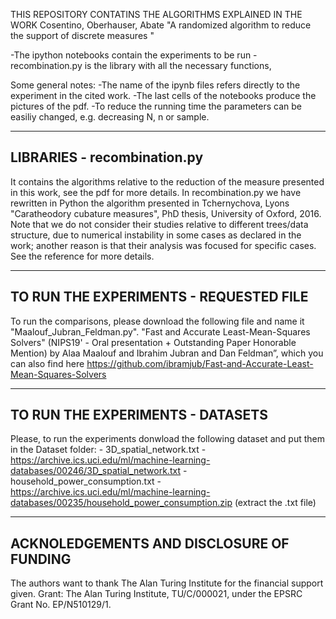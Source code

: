 THIS REPOSITORY CONTATINS THE ALGORITHMS EXPLAINED IN THE WORK
Cosentino, Oberhauser, Abate
"A randomized algorithm to reduce the support of discrete measures "

-The ipython notebooks contain the experiments to be run
-recombination.py is the library with all the necessary functions,

Some general notes:
-The name of the ipynb files refers directly to the experiment in the cited work.
-The last cells of the notebooks produce the pictures of the pdf.
-To reduce the running time the parameters can be easiliy changed, e.g. decreasing N, n or sample.

---------------------------------------------------
LIBRARIES - recombination.py
---------------------------------------------------
It contains the algorithms relative to the reduction of the measure presented in this work,
see the pdf for more details. In recombination.py we have rewritten in Python the algorithm presented
in Tchernychova, Lyons "Caratheodory cubature measures", PhD thesis, University of Oxford, 2016.
Note that we do not consider their studies relative to different trees/data structure,
due to numerical instability in some cases as declared in the work; another
reason is that their analysis was focused for specific cases. See the reference for more details.

---------------------------------------------------
TO RUN THE EXPERIMENTS - REQUESTED FILE
---------------------------------------------------
To run the comparisons, please download the following file and name it "Maalouf_Jubran_Feldman.py".
"Fast and Accurate Least-Mean-Squares Solvers"
(NIPS19' - Oral presentation + Outstanding Paper Honorable Mention) by Alaa Maalouf and Ibrahim
Jubran and Dan Feldman”, which you can also find here
https://github.com/ibramjub/Fast-and-Accurate-Least-Mean-Squares-Solvers

---------------------------------------------------
TO RUN THE EXPERIMENTS - DATASETS
---------------------------------------------------
Please, to run the experiments donwload the following dataset and put them in the Dataset folder:
	- 3D_spatial_network.txt -
      https://archive.ics.uci.edu/ml/machine-learning-databases/00246/3D_spatial_network.txt
	- household_power_consumption.txt -
      https://archive.ics.uci.edu/ml/machine-learning-databases/00235/household_power_consumption.zip
      (extract the .txt file)

---------------------------------------------------
ACKNOLEDGEMENTS AND DISCLOSURE OF FUNDING
---------------------------------------------------
The authors want to thank The Alan Turing Institute for the financial support given.
Grant: The Alan Turing Institute, TU/C/000021, under the EPSRC Grant No. EP/N510129/1.
